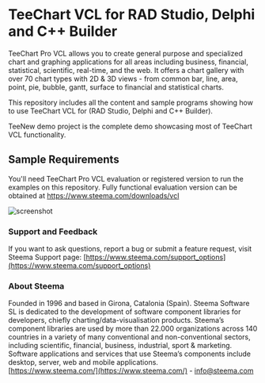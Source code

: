 # TeeChart VCL for RAD Studio, Delphi and C++ Builder

TeeChart Pro VCL allows you to create general purpose and specialized chart and graphing applications for all areas including business, financial, statistical, scientific, real-time, and the web. 
It offers a chart gallery with over 70 chart types with 2D & 3D views - from common bar, line, area, point, pie, bubble, gantt, surface to financial and statistical charts.
<br>

This repository includes all the content and sample programs showing how to use TeeChart VCL for (RAD Studio, Delphi and  C++ Builder). 

TeeNew demo project is the complete demo showcasing most of TeeChart VCL functionality.

## Sample Requirements

You'll need TeeChart Pro VCL evaluation or registered version to run the examples on this repository. Fully functional evaluation version can be obtained at https://www.steema.com/downloads/vcl

![screenshot](https://www.steema.com/uploads/products/3D_Surface_Chart14.png "Surface Chart")


### Support and Feedback

If you want to ask questions, report a bug or submit a feature request, visit Steema Support page: [https://www.steema.com/support_options](https://www.steema.com/support_options)

### About Steema

Founded in 1996 and based in Girona, Catalonia (Spain). Steema Software SL is dedicated to the development of software component libraries for developers, chiefly charting/data-visualisation products.
Steema’s component libraries are used by more than 22.000 organizations across 140 countries in a variety of many conventional and non-conventional sectors, including scientific, financial, business, industrial, sport & marketing.
Software applications and services that use Steema’s components include desktop, server, web and mobile applications.<br>
[https://www.steema.com/](https://www.steema.com/) - info@steema.com
